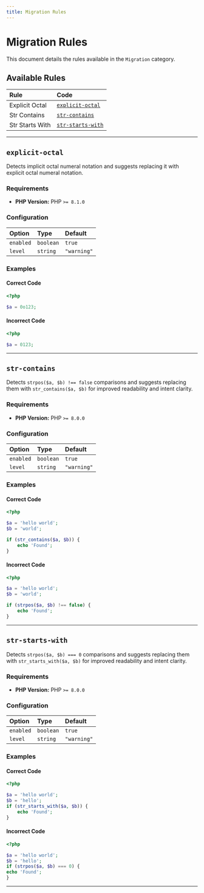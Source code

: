 ```yaml
---
title: Migration Rules
---
```


# Migration Rules

This document details the rules available in the `Migration` category.

## Available Rules

| Rule | Code |
| :--- | :---------- |
| Explicit Octal | [`explicit-octal`](#explicit-octal) |
| Str Contains | [`str-contains`](#str-contains) |
| Str Starts With | [`str-starts-with`](#str-starts-with) |

---

## <a id="explicit-octal"></a>`explicit-octal`

Detects implicit octal numeral notation and suggests replacing it with explicit octal numeral notation.


### Requirements

- **PHP Version:** PHP `>= 8.1.0`

### Configuration

| Option | Type | Default |
| :--- | :--- | :--- |
| `enabled` | `boolean` | `true` |
| `level` | `string` | `"warning"` |

### Examples

#### Correct Code

```php
<?php

$a = 0o123;
```

#### Incorrect Code

```php
<?php

$a = 0123;
```

---

## <a id="str-contains"></a>`str-contains`

Detects `strpos($a, $b) !== false` comparisons and suggests replacing them with `str_contains($a, $b)`
for improved readability and intent clarity.


### Requirements

- **PHP Version:** PHP `>= 8.0.0`

### Configuration

| Option | Type | Default |
| :--- | :--- | :--- |
| `enabled` | `boolean` | `true` |
| `level` | `string` | `"warning"` |

### Examples

#### Correct Code

```php
<?php

$a = 'hello world';
$b = 'world';

if (str_contains($a, $b)) {
    echo 'Found';
}
```

#### Incorrect Code

```php
<?php

$a = 'hello world';
$b = 'world';

if (strpos($a, $b) !== false) {
    echo 'Found';
}
```

---

## <a id="str-starts-with"></a>`str-starts-with`

Detects `strpos($a, $b) === 0` comparisons and suggests replacing them with `str_starts_with($a, $b)`
for improved readability and intent clarity.


### Requirements

- **PHP Version:** PHP `>= 8.0.0`

### Configuration

| Option | Type | Default |
| :--- | :--- | :--- |
| `enabled` | `boolean` | `true` |
| `level` | `string` | `"warning"` |

### Examples

#### Correct Code

```php
<?php

$a = 'hello world';
$b = 'hello';
if (str_starts_with($a, $b)) {
    echo 'Found';
}
```

#### Incorrect Code

```php
<?php

$a = 'hello world';
$b = 'hello';
if (strpos($a, $b) === 0) {
echo 'Found';
}
```

---
